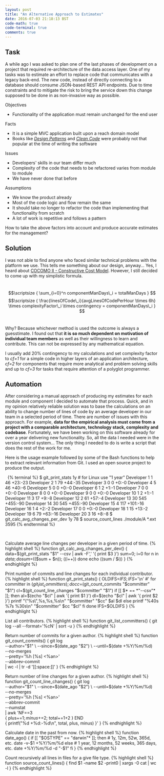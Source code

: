```yaml
---
layout: post
title: "An Alternative Approach to Estimates"
date: 2016-07-03 21:18:13 BST
code-math: true
code-terminal: true
comments: true
---
```


## Task

A while ago I was asked to plan one of the last phases of development on a project that required re-architecture of the data access layer. One of my tasks was to estimate an effort to replace code that communicates with a legacy back-end. The new code, instead of directly connecting to a database should consume JSON-based REST API endpoints. Due to time constraints and to mitigate the risk to bring the service down this change supposed to be done in as non-invasive way as possible.

Objectives

 - Functionality of the application must remain unchanged for the end user

Facts

 - It is a simple MVC application built upon a reach domain model
 - Books like _[Design Patterns](https://www.amazon.co.uk/Design-patterns-elements-reusable-object-oriented/dp/0201633612)_ and _[Clean Code](https://www.amazon.co.uk/Clean-Code-Handbook-Software-Craftsmanship/dp/0132350882)_ were probably not that popular at the time of writing the software

Issues

 - Developers' skills in our team differ much
 - Complexity of the code that needs to be refactored varies from module to module
 - We have never done that before

Assumptions

 - We know the product already
 - Most of the code logic and flow remain the same
 - It should take no longer to refactor the code than implementing that functionality from scratch
 - A lot of work is repetitive and follows a pattern

How to take the above factors into account and produce accurate estimates for the management?

## Solution

I was not able to find anyone who faced similar technical problems with the platform we use. This tells me something about our design, anyway... Yes, I heard about [COCOMO II - Constructive Cost Model](http://csse.usc.edu/tools/COCOMOII.php). However, I still decided to come up with my simplistic formula.

&nbsp;&nbsp;
$$\scriptsize
{
    \sum_{i=0}^n componentManDays\_i = totalManDays
}
$$
$$\scriptsize
{
    \frac{linesOfCode\_i}{avgLinesOfCodePerHour \times 6h} \times complexityFactor\_i \times contingency = componentManDays\_i
}
$$
&nbsp;&nbsp;

Why? Because whichever method is used the outcome is always a guesstimate. I found out that **it is so much dependent on motivation of individual team members** as well as their willingness to learn and contribute. This can not be expressed by any mathematical equation.

I usually add 20% contingency to my calculations and set complexity factor to _cf=1_ for a simple code in higher layers of an application architecture, _cf=2_ for components that require more analytical and problem solving skills and up to _cf=3_ for tasks that require attention of a polyglot programmer.

## Automation

After considering a manual approach of producing my estimates for each module and component I decided to automate that process. Quick, and in my opinion relatively reliable solution was to base the calculations on an ability to change number of lines of code by an average developer in our team in a selected period of time. There are number of issues with this approach. For example, **data for the empirical analysis must come from a project with a comparable architecture, technology stack, complexity and codebase**. Fortunately, we have been working on this software already for over a year delivering new functionality. So, all the data I needed were in the version control system... The only thing I needed to do is write a script that does the rest of the work for me.

Here is the usage example followed by some of the Bash functions to help to extract relevant information from Git. I used an open source project to produce the output.

&nbsp;
{% terminal %}
$ git_print_stats 1y # for Linux use "1 year"
Developer  1       1                     46 +23:-23
Developer  2       1                     79 +44:-35
Developer  3       0                        0 +0:-0
Developer  4       5                      46 +40:-6
Developer  5       0                        0 +0:-0
Developer  6       1                        2 +1:-1
Developer  7       0                        0 +0:-0
Developer  8       0                        0 +0:-0
Developer  9       0                        0 +0:-0
Developer 10       1                        2 +1:-1
Developer 11       3                       17 +9:-8
Developer 12       2                      61 +57:-4
Developer 13      30                   545 +455:-90
Developer 14      30                   545 +455:-90
Developer 15       4                   117 +101:-16
Developer 16       1                        4 +2:-2
Developer 17       0                        0 +0:-0
Developer 18       1                      15 +13:-2
Developer 19       6                     79 +63:-16
Developer 20       3                       16 +8:-8
$ git_calc_avg_changes_per_dev 1y
78
$ source_count_lines ./module/A *.ext
3595
{% endterminal %}

&nbsp;&nbsp;

Calculate average line changes per developer in a given period of time.
{% highlight shell %}
function git_calc_avg_changes_per_dev()
{
    data=$(git_print_stats "$1" --csv | awk -F',' '{ print $3 }')
    sum=0; i=0
    for n in $data; do
        sum=$(($sum + $n)); ((i++))
    done
    echo $(($sum / $i))
}
{% endhighlight %}

Print number of commits and line changes for each individual contributor.
{% highlight shell %}
function git_print_stats()
{
    OLDIFS=$IFS; IFS=$'\n' #'
    for committer in $(git_list_committers); do
        cc=$(git_count_commits "$committer" "$1")
        cl=$(git_count_line_changes "$committer" "$1")
        if [[ $* == *"--csv"* ]]; then
            al=$(echo "$cl" | awk '{ print $1 }')
            dl=$(echo "$cl" | awk '{ print $2 }')
            printf "\"%s\",%s,%s,%s\n" "$committer" "$cc" $al $dl
        else
            printf "%40s %7s %30s\n" "$committer" $cc "$cl"
        fi
    done
    IFS=$OLDIFS
}
{% endhighlight %}

List all contributors.
{% highlight shell %}
function git_list_committers()
{
    git log --all --format='%cN' | sort -u
}
{% endhighlight %}

Return number of commits for a given author.
{% highlight shell %}
function git_count_commits()
{
    git log \
        --author="$1" \
        --since=$(date_ago "$2") \
        --until=$(date +%Y/%m/%d) \
        --no-merges \
        --pretty='%h [%s] <%an>' \
        --abbrev-commit \
    | wc -l | tr -d '[[:space:]]'
}
{% endhighlight %}

Return number of line changes for a given author.
{% highlight shell %}
function git_count_line_changes()
{
    git log \
        --author="$1" \
        --since=$(date_ago "$2") \
        --until=$(date +%Y/%m/%d) \
        --no-merges \
        --pretty='%h [%s] <%an>' \
        --abbrev-commit \
        --numstat \
    | awk 'NF==3 \
        { plus+=$1; minus+=$2; total+=$1+$2 } END \
        { printf("%d +%d:-%d\n", total, plus, minus) }'
}
{% endhighlight %}

Calculate date in the past from now.
{% highlight shell %}
function date_ago()
{
    if [[ "$OSTYPE" == "darwin"* ]]; then
        # 1y, 12m, 52w, 365d, etc.
        date -v-$1 +%Y/%m/%d
    else
        # 1 year, 12 months, 52 weeks, 365 days, etc.
        date +%Y/%m/%d -d "-$1"
    fi
}
{% endhighlight %}

Count recursively all lines in files for a give file type.
{% highlight shell %}
function source_count_lines()
{
    find $1 -name $2 -print0 | xargs -0 cat | wc -l
}
{% endhighlight %}
&nbsp;
